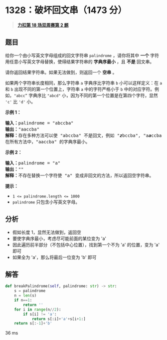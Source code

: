 # 1328：破坏回文串（1473 分）


> <u>**[力扣第 18 场双周赛第 2 题](https://leetcode.cn/problems/break-a-palindrome/)**</u>

## 题目

<p>给你一个由小写英文字母组成的回文字符串 <code>palindrome</code> ，请你将其中 <strong>一个</strong> 字符用任意小写英文字母替换，使得结果字符串的 <strong>字典序最小</strong> ，且 <strong>不是</strong> 回文串。</p>

<p>请你返回结果字符串。如果无法做到，则返回一个 <strong>空串</strong> 。</p>

<p>如果两个字符串长度相同，那么字符串 <code>a</code> 字典序比字符串 <code>b</code> 小可以这样定义：在 <code>a</code> 和 <code>b</code> 出现不同的第一个位置上，字符串 <code>a</code> 中的字符严格小于 <code>b</code> 中的对应字符。例如，<code>"abcc”</code> 字典序比 <code>"abcd"</code> 小，因为不同的第一个位置是在第四个字符，显然 <code>'c'</code> 比 <code>'d'</code> 小。</p>


<p><strong>示例 1：</strong></p>

<pre>
<strong>输入：</strong>palindrome = "abccba"
<strong>输出：</strong>"aaccba"
<strong>解释：</strong>存在多种方法可以使 "abccba" 不是回文，例如 "<em><strong>z</strong></em>bccba", "a<em><strong>a</strong></em>ccba", 和 "ab<em><strong>a</strong></em>cba" 。
在所有方法中，"aaccba" 的字典序最小。</pre>

<p><strong>示例 2：</strong></p>

<pre>
<strong>输入：</strong>palindrome = "a"
<strong>输出：</strong>""
<strong>解释：</strong>不存在替换一个字符使 "a" 变成非回文的方法，所以返回空字符串。</pre>



<p><strong>提示：</strong></p>

<ul>
<li><code>1 &lt;= palindrome.length &lt;= 1000</code></li>
<li><code>palindrome</code> 只包含小写英文字母。</li>
</ul>




## 分析

- 假如长度 1，显然无法做到，返回空
- 要使字典序最小，考虑尽可能前面的某位变为 'a'
- 因此遍历前半部分（不包括中心位置），找到第一个不为 'a' 的位置，变为 'a' 即可
- 如果全为 'a'，那么将最后一位变为 'b' 即可

## 解答


```python
def breakPalindrome(self, palindrome: str) -> str:
	s = palindrome
	n = len(s)
	if n==1:
		return ''
	for i in range(n//2):
		if s[i] != 'a':
			return s[:i]+'a'+s[i+1:]
	return s[:-1]+'b'
```
36 ms
